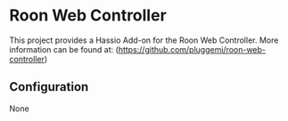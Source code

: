 # Roon Web Controller

This project provides a Hassio Add-on for the Roon Web Controller. More information can be found at: (https://github.com/pluggemi/roon-web-controller)



## Configuration
None